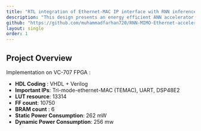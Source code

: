 ```yaml
---
title: "RTL integration of Ethernet-MAC IP interface with RNN inference chip in VC-707 FPGA for OFDM symbol detection"
description: "This design presents an energy efficient ANN accelerator RTL design which deploys MAC-tanh operations leveraging DSP48E1 IP in Virtex VC-707 FPGA for MIMO OFDM symbol detection"
github: "https://github.com/muhammadfarhan720/RNN-MIMO-Ethernet-accelerator"
layout: single
order: 1
---
```


## Project Overview

Implementation on VC-707 FPGA :
- **HDL Coding** : VHDL + Verilog
- **Important IPs**: Tri-mode-ethernet-MAC (TEMAC), UART, DSP48E2 
- **LUT resource**: 13314
- **FF count**: 10750
- **BRAM count** : 6
- **Static Power Consumption**: 262 mW
- **Dynamic Power Consumption**: 256 mw

